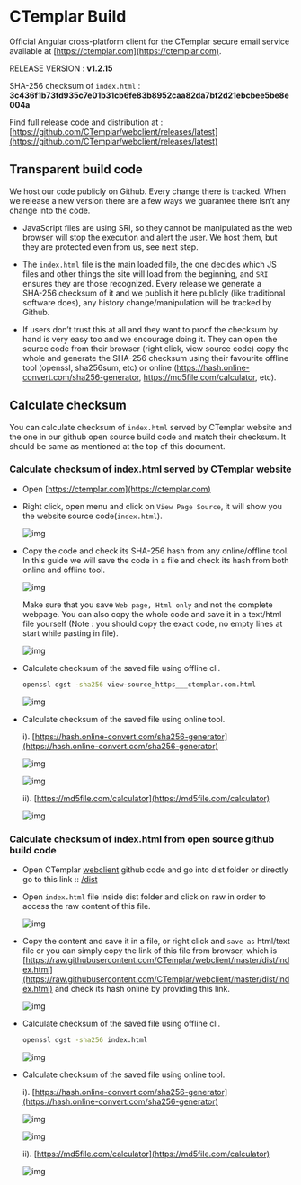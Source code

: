 # CTemplar Build

Official Angular cross-platform client for the CTemplar secure email service available at [https://ctemplar.com](https://ctemplar.com).

RELEASE VERSION : **v1.2.15**    

SHA-256 checksum of `index.html` : **3c436f1b73fd935c7e01b31cb6fe83b8952caa82da7bf2d21ebcbee5be8e004a**  

Find full release code and distribution at : [https://github.com/CTemplar/webclient/releases/latest](https://github.com/CTemplar/webclient/releases/latest)


## Transparent build code

We host our code publicly on Github. Every change there is tracked.
When we release a new version there are a few ways we guarantee there isn’t any change into the code.

* JavaScript files are using SRI, so they cannot be manipulated as the web browser will stop the execution and alert the user. We host them, but they are protected even from us, see next step.

* The `index.html` file is the main loaded file, the one decides which JS files and other things the site will load from the beginning, and `SRI` ensures they are those recognized. Every release we generate a SHA‌-256 checksum of it and we publish it here publicly (like traditional software does), any history change/manipulation will be tracked by Github.

* If users don’t trust this at all and they want to proof the checksum by hand is very easy too and we encourage doing it.
  They can open the source code from their browser (right click, view source code) copy the whole and generate the SHA‌-256
  checksum using their favourite offline tool (openssl, sha256sum, etc)
  or online (https://hash.online-convert.com/sha256-generator, https://md5file.com/calculator, etc).
  
  
## Calculate checksum

You can calculate checksum of `index.html` served by CTemplar website and the one in our github open source build code 
and match their checksum. It should be same as mentioned at the top of this document.

### Calculate checksum of index.html served by CTemplar website  

* Open [https://ctemplar.com](https://ctemplar.com)  

*  Right click, open menu and click on `View Page Source`, it will show you the website source code(`index.html`).
   
   ![img](/docs/images/right-click.png)

* Copy the code and check its SHA-256 hash from any online/offline tool. In this guide we will save the code in a file and check its hash
  from both online and offline tool.    
  
  ![img](/docs/images/save-as-file.png)
  
  Make sure that you save `Web page, Html only` and not the complete webpage. You can also copy
  the whole code and save it in a text/html file yourself (Note : you should copy the exact code, no empty lines at start while pasting in file).
  
  ![img](/docs/images/save-as-html-only-file.png)
  
* Calculate checksum of the saved file using offline cli.

    ```bash
    openssl dgst -sha256 view-source_https___ctemplar.com.html
    ```  
           
  ![img](/docs/images/calculate-hash-offline.png)
  
* Calculate checksum of the saved file using online tool.    

  i). [https://hash.online-convert.com/sha256-generator](https://hash.online-convert.com/sha256-generator)
  
    ![img](/docs/images/calculate-hash-online-1.png)
    
    ![img](/docs/images/calculate-hash-online-1.1.png)
      
  ii). [https://md5file.com/calculator](https://md5file.com/calculator)
  
    ![img](/docs/images/calculate-hash-online-2.png)



### Calculate checksum of index.html from open source github build code

* Open CTemplar [webclient](https://github.com/CTemplar/webclient) github code and go into dist folder or directly go 
  to this link :: [/dist](/dist)

* Open `index.html` file inside dist folder and click on raw in order to access the raw content of this file.

  ![img](/docs/images/hash-online-raw-1.png)

* Copy the content and save it in a file, or right click and `save as` html/text file or you can simply copy the link of this file from 
  browser, which is [https://raw.githubusercontent.com/CTemplar/webclient/master/dist/index.html](https://raw.githubusercontent.com/CTemplar/webclient/master/dist/index.html)
  and check its hash online by providing this link.  

  ![img](/docs/images/save-github-file1.png)
  
  
* Calculate checksum of the saved file using offline cli.

    ```bash
    openssl dgst -sha256 index.html
    ```  
           
  ![img](/docs/images/calculate-hash-offline-github.png)
  
* Calculate checksum of the saved file using online tool.    

  i). [https://hash.online-convert.com/sha256-generator](https://hash.online-convert.com/sha256-generator)
  
    ![img](/docs/images/calculate-hash-online-github.png)
    
    ![img](/docs/images/calculate-hash-online-github1.png)
      
  ii). [https://md5file.com/calculator](https://md5file.com/calculator)
  
    ![img](/docs/images/calculate-hash-online-github2.png)  
  

